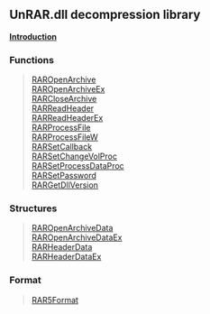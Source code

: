 <!DOCTYPE HTML PUBLIC "-//W3C//DTD HTML 4.01 Transitional//EN">
<html>

<head>
<title>UnRAR.dll Manual</title>
</head>

<body>
<h2>UnRAR.dll decompression library</h2>

<b><p><a href="Introduction.md">Introduction</a><p></b>

<a name="functions"></a>
<h3>Functions</h3>
<blockquote>
<a href="RAROpenArchive.md">RAROpenArchive</a><br>
<a href="RAROpenArchiveEx.md">RAROpenArchiveEx</a><br>
<a href="RARCloseArchive.md">RARCloseArchive</a><br>
<a href="RARReadHeader.md">RARReadHeader</a><br>
<a href="RARReadHeaderEx.md">RARReadHeaderEx</a><br>
<a href="RARProcessFile.md">RARProcessFile</a><br>
<a href="RARProcessFileW.md">RARProcessFileW</a><br>
<a href="RARSetCallback.md">RARSetCallback</a><br>
<a href="RARSetChangeVolProc.md">RARSetChangeVolProc</a><br>
<a href="RARSetProcessDataProc.md">RARSetProcessDataProc</a><br>
<a href="RARSetPassword.md">RARSetPassword</a><br>
<a href="RARGetDllVersion.md">RARGetDllVersion</a><br>
</blockquote>

<h3>Structures</h3>
<blockquote>
<a href="RAROpenArchiveData.md">RAROpenArchiveData</a><br>
<a href="RAROpenArchiveDataEx.md">RAROpenArchiveDataEx</a><br>
<a href="RARHeaderData.md">RARHeaderData</a><br>
<a href="RARHeaderDataEx.md">RARHeaderDataEx</a><br>
</blockquote>

<h3>Format</h3>
<blockquote>
<a href="RAR5Format.md">RAR5Format</a><br>
</blockquote>

</body>

</html>
